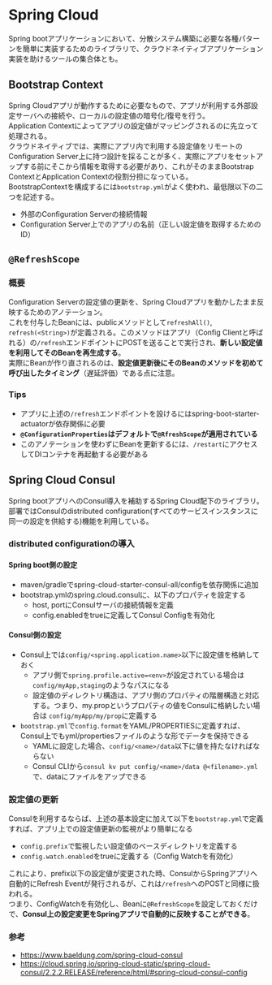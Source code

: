 # Spring Cloud
Spring bootアプリケーションにおいて、分散システム構築に必要な各種パターンを簡単に実装するためのライブラリで、クラウドネイティブアプリケーション実装を助けるツールの集合体とも。  
## Bootstrap Context
Spring Cloudアプリが動作するために必要なもので、アプリが利用する外部設定サーバへの接続や、ローカルの設定値の暗号化/復号を行う。  
Application Contextによってアプリの設定値がマッピングされるのに先立って処理される。  
クラウドネイティブでは、実際にアプリ内で利用する設定値をリモートのConfiguration Server上に持つ設計を採ることが多く、実際にアプリをセットアップする前にそこから情報を取得する必要があり、これがそのままBootstrap ContextとApplication Contextの役割分担になっている。  
BootstrapContextを構成するには`bootstrap.yml`がよく使われ、最低限以下の二つを記述する。  
- 外部のConfiguration Serverの接続情報  
- Configuration Server上でのアプリの名前（正しい設定値を取得するためのID）
## `@RefreshScope`
### 概要
Configuration Serverの設定値の更新を、Spring Cloudアプリを動かしたまま反映するためのアノテーション。  
これを付与したBeanには、publicメソッドとして`refreshAll()`, `refresh(<String>)`が定義される。このメソッドはアプリ（Config Clientと呼ばれる）の`/refresh`エンドポイントにPOSTを送ることで実行され、**新しい設定値を利用してそのBeanを再生成する**。  
実際にBeanが作り直されるのは、**設定値更新後にそのBeanのメソッドを初めて呼び出したタイミング**（遅延評価）である点に注意。  
### Tips
- アプリに上述の`/refresh`エンドポイントを設けるにはspring-boot-starter-actuatorが依存関係に必要  
- **`@ConfigurationProperties`はデフォルトで`@RfreshScope`が適用されている**
- このアノテーションを使わずにBeanを更新するには、`/restart`にアクセスしてDIコンテナを再起動する必要がある
## Spring Cloud Consul
Spring bootアプリへのConsul導入を補助するSpring Cloud配下のライブラリ。部署ではConsulのdistributed configuration(すべてのサービスインスタンスに同一の設定を供給する)機能を利用している。  
### distributed configurationの導入
#### Spring boot側の設定
- maven/gradleでspring-cloud-starter-consul-all/configを依存関係に追加  
- bootstrap.ymlのspring.cloud.consulに、以下のプロパティを設定する  
  - host, portにConsulサーバの接続情報を定義  
  - config.enabledをtrueに定義してConsul Configを有効化  
#### Consul側の設定
- Consul上では`config/<spring.application.name>`以下に設定値を格納しておく  
  - アプリ側で`spring.profile.active=<env>`が設定されている場合は`config/myApp,staging`のようなパスになる  
  - 設定値のディレクトリ構造は、アプリ側のプロパティの階層構造と対応する。つまり、my.propというプロパティの値をConsulに格納したい場合は `config/myApp/my/prop`に定義する  
- `bootstrap.yml`で`config.format`をYAML/PROPERTIESに定義すれば、Consul上でもyml/propertiesファイルのような形でデータを保持できる  
  - YAMLに設定した場合、`config/<name>/data`以下に値を持たなければならない  
  - Consul CLIから`consul kv put config/<name>/data @<filename>.yml`で、dataにファイルをアップできる
### 設定値の更新
Consulを利用するならば、上述の基本設定に加えて以下を`bootstrap.yml`で定義すれば、アプリ上での設定値更新の監視がより簡単になる  
- `config.prefix`で監視したい設定値のベースディレクトリを定義する  
- `config.watch.enabled`をtrueに定義する（Config Watchを有効化）  

これにより、prefix以下の設定値が変更された時、ConsulからSpringアプリへ自動的にRefresh Eventが発行されるが、これは`/refresh`へのPOSTと同様に扱われる。  
つまり、ConfigWatchを有効化し、Beanに`@RefreshScope`を設定しておくだけで、**Consul上の設定変更をSpringアプリで自動的に反映することができる**。  
### 参考
- https://www.baeldung.com/spring-cloud-consul  
- https://cloud.spring.io/spring-cloud-static/spring-cloud-consul/2.2.2.RELEASE/reference/html/#spring-cloud-consul-config  
